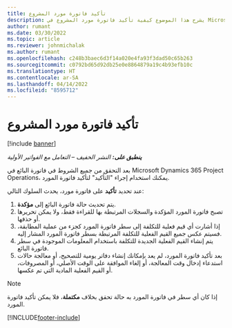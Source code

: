 ```yaml
---
title: تأكيد فاتورة مورد المشروع
description: يشرح هذا الموضوع كيفية تأكيد فاتورة مورد المشروع في Microsoft Dynamics 365 Project Operations والتأثير المالي لتأكيد فاتورة مورد المشروع.
author: rumant
ms.date: 03/30/2022
ms.topic: article
ms.reviewer: johnmichalak
ms.author: rumant
ms.openlocfilehash: c248b3baec6d3f14a020e4fa93f3dad50c65b263
ms.sourcegitcommit: c0792bd65d92db25e0e8864879a19c4b93efb10c
ms.translationtype: HT
ms.contentlocale: ar-SA
ms.lasthandoff: 04/14/2022
ms.locfileid: "8595712"
---
```

# <a name="confirm-a-project-vendor-invoice"></a>تأكيد فاتورة مورد المشروع

[!include [banner](../../includes/dataverse-preview.md)]

_**ينطبق على:** النشر الخفيف – التعامل مع الفواتير الأولية_

بعد التحقق من جميع الشروط في فاتورة البائع في Microsoft Dynamics 365 Project Operations، يمكنك استخدام إجراء "التأكيد" لتأكيد فاتورة المورد.

عند تحديد **تأكيد** على فاتورة مورد، يحدث السلوك التالي:

1. يتم تحديث حالة فاتورة البائع إلى **مؤكدة**.
2. تصبح فاتورة المورد المؤكدة والسجلات المرتبطة بها للقراءة فقط، ولا يمكن تحريرها أو حذفها.
3. إذا أشارت أي قيم فعلية للتكلفة إلى سطر فاتورة المورد كجزء من عملية المطابقة، فسيتم عكس جميع القيم الفعلية للتكلفة المرتبطة بسطر فاتورة المورد المشار إليه.
4. يتم إنشاء القيم الفعلية الجديدة للتكلفة باستخدام المعلومات الموجودة في سطر فاتورة البائع.
5. بعد تأكيد فاتورة المورد، لم يعد بإمكانك إنشاء دفاتر يومية للتصحيح، أو معالجة حالات استدعاء إدخال وقت المعالجة، أو إلغاء الموافقة على الوقت الأصلي، أو المصروفات، أو القيم الفعلية المادية التي تم عكسها.

> [!NOTE]
> إذا كان أي سطر في فاتورة المورد به حالة تحقق بخلاف **مكتملة**، فلا يمكن تأكيد فاتورة المورد.

[!INCLUDE[footer-include](../../includes/footer-banner.md)]
